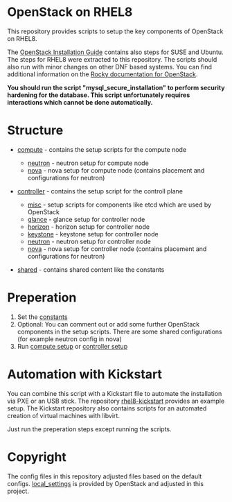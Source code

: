 # OpenStack on RHEL8

This repository provides scripts to setup the key components of OpenStack on RHEL8. 

The [OpenStack Installation Guide](https://docs.openstack.org/install-guide/) contains also steps for SUSE and Ubuntu. The steps for RHEL8 were extracted to this repository. The scripts should also run with minor changes on other DNF based systems. You can find additional information on the [Rocky documentation for OpenStack](https://docs.openeuler.org/en/docs/20.03_LTS_SP2/docs/thirdparty_migration/OpenStack-Rocky.html).

**You should run the script "mysql_secure_installation" to perform security hardening for the database. This script unfortunately requires interactions which cannot be done automatically.**

# Structure

- [compute](compute) - contains the setup scripts for the compute node

    - [neutron](compute/neutron) - neutron setup for compute node
    - [nova](compute/nova) - nova setup for compute node (contains placement and configurations for neutron)

- [controller](controller) - contains the setup script for the controll plane

    - [misc](controller/misc) - setup scripts for components like etcd which are used by OpenStack 
    - [glance](controller/glance) - glance setup for controller node
    - [horizon](controller/horizon) - horizon setup for controller node
    - [keystone](controller/keystone) - keystone setup for controller node
    - [neutron](controller/neutron) - neutron setup for controller node
    - [nova](controller/nova) - nova setup for controller node (contains placement and configurations for neutron)

- [shared](shared) - contains shared content like the constants

# Preperation

1. Set the [constants](shared/constants)
1. Optional: You can comment out or add some further OpenStack components in the setup scripts. There are some shared configurations (for example neutron config in nova)
1. Run [compute setup](compute/setup.sh) or [controller setup](controller/setup.sh)

# Automation with Kickstart

You can combine this script with a Kickstart file to automate the installation via PXE or an USB stick. The repository [rhel8-kickstart](https://github.com/baroxx/rhel8-kickstart/tree/main/rhel8-openstack) provides an example setup. The Kickstart repository also contains scripts for an automated creation of virtual machines with libvirt.

Just run the preperation steps except running the scripts.

# Copyright

The config files in this repository adjusted files based on the default configs. [local_settings](controller/horizon/local_settings) is provided by OpenStack and adjusted in this project.